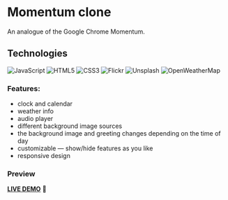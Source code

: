 # Momentum clone
An analogue of the Google Chrome Momentum.

## Technologies
![JavaScript](https://img.shields.io/badge/JavaScript-F7DF1E.svg?style=for-the-badge&logo=JavaScript&logoColor=black)
![HTML5](https://img.shields.io/badge/HTML5-E34F26.svg?style=for-the-badge&logo=HTML5&logoColor=white)
![CSS3](https://img.shields.io/badge/CSS3-1572B6.svg?style=for-the-badge&logo=CSS3&logoColor=white)
![Flickr](https://img.shields.io/badge/Flickr-0063DC.svg?style=for-the-badge&logo=Flickr&logoColor=white)
![Unsplash](https://img.shields.io/badge/Unsplash-000000.svg?style=for-the-badge&logo=Unsplash&logoColor=white)
![OpenWeatherMap](https://user-images.githubusercontent.com/47517329/209432381-ad15e4f2-84b9-43d6-9a3f-d46798aa9385.png)

### Features:
- clock and calendar 
- weather info 
- audio player
- different background image sources
- the background image and greeting changes depending on the time of day
- customizable — show/hide features as you like
- responsive design
  
### Preview

[**LIVE DEMO**](https://momentum-app-clone.netlify.app/) :eyes:
